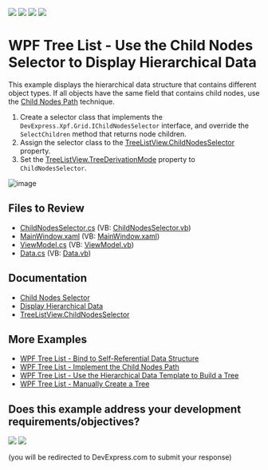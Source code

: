 <!-- default badges list -->
![](https://img.shields.io/endpoint?url=https://codecentral.devexpress.com/api/v1/VersionRange/128657830/22.2.2%2B)
[![](https://img.shields.io/badge/Open_in_DevExpress_Support_Center-FF7200?style=flat-square&logo=DevExpress&logoColor=white)](https://supportcenter.devexpress.com/ticket/details/E3298)
[![](https://img.shields.io/badge/📖_How_to_use_DevExpress_Examples-e9f6fc?style=flat-square)](https://docs.devexpress.com/GeneralInformation/403183)
[![](https://img.shields.io/badge/💬_Leave_Feedback-feecdd?style=flat-square)](#does-this-example-address-your-development-requirementsobjectives)
<!-- default badges end -->

# WPF Tree List - Use the Child Nodes Selector to Display Hierarchical Data

This example displays the hierarchical data structure that contains different object types. If all objects have the same field that contains child nodes, use the [Child Nodes Path](https://github.com/DevExpress-Examples/wpf-treelist-implement-childnodespath) technique.

1. Create a selector class that implements the `DevExpress.Xpf.Grid.IChildNodesSelector` interface, and override the `SelectChildren` method that returns node children.
2. Assign the selector class to the [TreeListView.ChildNodesSelector](https://docs.devexpress.com/WPF/DevExpress.Xpf.Grid.TreeListView.ChildNodesSelector) property.
3. Set the [TreeListView.TreeDerivationMode](https://docs.devexpress.com/WPF/DevExpress.Xpf.Grid.TreeListView.TreeDerivationMode) property to `ChildNodesSelector`.

![image](https://user-images.githubusercontent.com/65009440/193272998-7ef230be-d8e0-4b9e-aa94-dc95243e293c.png)

## Files to Review

* [ChildNodesSelector.cs](./CS/ChildNodesSelector.cs) (VB: [ChildNodesSelector.vb](./VB/ChildNodesSelector.vb))
* [MainWindow.xaml](./CS/MainWindow.xaml) (VB: [MainWindow.xaml](./VB/MainWindow.xaml))
* [ViewModel.cs](./CS/ViewModel.cs) (VB: [ViewModel.vb](./VB/ViewModel.vb))
* [Data.cs](./CS/DataModel.cs) (VB: [Data.vb](./VB/DataModel.vb))

## Documentation

* [Child Nodes Selector](https://docs.devexpress.com/WPF/10366/controls-and-libraries/data-grid/display-hierarchical-data/bind-to-hierarchical-data-structure#child-nodes-selector)
* [Display Hierarchical Data](https://docs.devexpress.com/WPF/9700/controls-and-libraries/data-grid/display-hierarchical-data)
* [TreeListView.ChildNodesSelector](https://docs.devexpress.com/WPF/DevExpress.Xpf.Grid.TreeListView.ChildNodesSelector)

## More Examples

* [WPF Tree List - Bind to Self-Referential Data Structure](https://github.com/DevExpress-Examples/wpf-treelist-bind-to-self-referential-data)
* [WPF Tree List - Implement the Child Nodes Path](https://github.com/DevExpress-Examples/wpf-treelist-implement-childnodespath)
* [WPF Tree List - Use the Hierarchical Data Template to Build a Tree](https://github.com/DevExpress-Examples/how-to-build-a-tree-via-hierarchicaldatatemplate-e3410)
* [WPF Tree List - Manually Create a Tree](https://github.com/DevExpress-Examples/how-to-manually-create-a-tree-unbound-mode-e3128)
<!-- feedback -->
## Does this example address your development requirements/objectives?

[<img src="https://www.devexpress.com/support/examples/i/yes-button.svg"/>](https://www.devexpress.com/support/examples/survey.xml?utm_source=github&utm_campaign=wpf-treelist-use-child-nodes-selector-to-display-hierarchical-data&~~~was_helpful=yes) [<img src="https://www.devexpress.com/support/examples/i/no-button.svg"/>](https://www.devexpress.com/support/examples/survey.xml?utm_source=github&utm_campaign=wpf-treelist-use-child-nodes-selector-to-display-hierarchical-data&~~~was_helpful=no)

(you will be redirected to DevExpress.com to submit your response)
<!-- feedback end -->
